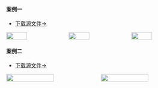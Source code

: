 #### 案例一

+ <a href="../file/5168.xlsx">下载源文件-></a>

<div style="display: flex;">
  <img src="https://img01-xusong.91q.com/2AE3528D-E2D1-4DFD-BDF2-921A1415C86C.jpg" width="33%"></img>
  <img src="https://img01-xusong.91q.com/D4786F3A-3BC7-4645-9292-83BC3E168012.jpg" width="33%"></img>
  <img src="https://img01-xusong.91q.com/B3E7A36F-0771-4314-B631-D464218FB0C3.jpg" width="33%"></img>
</div>

#### 案例二

+ <a href="../file/6010.xlsx">下载源文件-></a>

<div style="display: flex;">
  <img src="https://img01-xusong.91q.com/7F9296CA-D115-4BBC-B82F-18ACD686C19C.jpg" width="50%"></img>
  <img src="https://img01-xusong.91q.com/B7A421A0-9219-480B-9E24-7D8887CBF297.jpg" width="50%"></img>
</div>